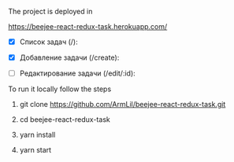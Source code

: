 The project is deployed in

https://beejee-react-redux-task.herokuapp.com/

- [x]  Список задач (/):

- [x] Добавление задачи (/create):

- [ ] Редактирование задачи (/edit/:id):

To run it locally follow the steps

1. git clone https://github.com/ArmLil/beejee-react-redux-task.git

2. cd beejee-react-redux-task

3. yarn install

4. yarn start
